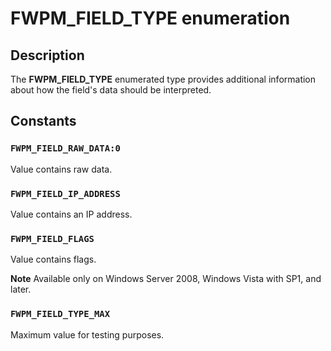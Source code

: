 # FWPM_FIELD_TYPE enumeration

## Description

The **FWPM_FIELD_TYPE** enumerated type provides additional information about how the field's data should be
interpreted.

## Constants

### `FWPM_FIELD_RAW_DATA:0`

Value contains raw data.

### `FWPM_FIELD_IP_ADDRESS`

Value contains an IP address.

### `FWPM_FIELD_FLAGS`

Value contains flags.

**Note** Available only on Windows Server 2008, Windows Vista with SP1, and later.

### `FWPM_FIELD_TYPE_MAX`

Maximum value for testing purposes.